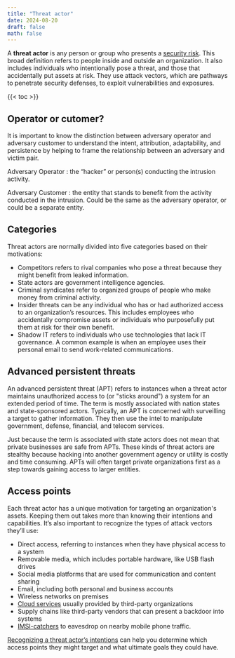 ```yaml
---
title: "Threat actor"
date: 2024-08-20
draft: false
math: false
---
```


A **threat actor** is any person or group who presents a
[security risk](/security).
This broad definition refers to people inside and
outside an organization. It also includes individuals who intentionally
pose a threat, and those that accidentally put assets at risk.
They use attack vectors, which are pathways to penetrate security
defenses, to exploit vulnerabilities and exposures.

{{< toc >}}

## Operator or cutomer?

It is important to know the distinction between adversary operator and
adversary customer to understand the intent,
attribution, adaptability, and persistence by helping to frame the
relationship between an adversary and victim pair.

Adversary Operator
: the “hacker” or person(s) conducting the intrusion activity.

Adversary Customer
: the entity that stands to benefit from the activity
conducted in the intrusion. Could be the same as the adversary operator,
or could be a separate entity.

## Categories

Threat actors are normally divided into five categories based on their
motivations:

- Competitors refers to rival companies who pose a threat because they
  might benefit from leaked information.
- State actors are government intelligence agencies.
- Criminal syndicates refer to organized groups of people who make money
  from criminal activity.
- Insider threats can be any individual who has or had authorized access
  to an organization’s resources. This includes employees who
  accidentally compromise assets or individuals who purposefully put
  them at risk for their own benefit.
- Shadow IT refers to individuals who use technologies that lack IT
  governance. A common example is when an employee uses their personal
  email to send work-related communications.

## Advanced persistent threats

An advanced persistent threat (APT) refers to instances when a threat
actor maintains unauthorized access to (or "sticks around") a system for
an extended period of time. The term is mostly associated with nation
states and state-sponsored actors. Typically, an APT is concerned with
surveilling a target to gather information. They then use the intel to
manipulate government, defense, financial, and telecom services.

Just because the term is associated with state actors does not mean that
private businesses are safe from APTs. These kinds of threat actors are
stealthy because hacking into another government agency or utility is
costly and time consuming. APTs will often target private organizations
first as a step towards gaining access to larger entities.

## Access points

Each threat actor has a unique motivation for targeting an
organization's assets. Keeping them out takes more than knowing their
intentions and capabilities. It’s also important to recognize the types
of attack vectors they’ll use:

- Direct access, referring to instances when they have physical access
  to a system
- Removable media, which includes portable hardware, like USB flash
  drives
- Social media platforms that are used for communication and content
  sharing
- Email, including both personal and business accounts
- Wireless networks on premises
- [Cloud services](/cloud-computing) usually provided by third-party
  organizations
- Supply chains like third-party vendors that can present a backdoor
  into systems
- [IMSI-catchers](/imsi-catcher) to eavesdrop on nearby mobile phone
  traffic.

[Recognizing a threat actor’s intentions](/vulnerability-assessment) can
help you determine which access points they might target and what
ultimate goals they could have.
